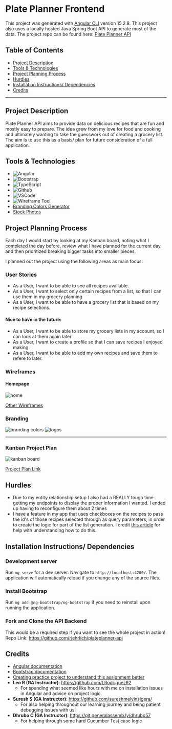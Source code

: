 # Plate Planner Frontend
This project was generated with [Angular CLI](https://github.com/angular/angular-cli) version 15.2.8.
This project also uses a locally hosted Java Spring Boot API to generate most of the data. The project repo can be found here: [Plate Planner API](https://github.com/rjehrlich/plateplanner-api)

## Table of Contents
* <a href="README.md#project-description"> Project Description</a>
* <a href="README.md#tools--technologies"> Tools & Technologies</a>
* <a href="README.md#project-planning-process"> Project Planning Process</a>
* <a href="README.md#hurdles"> Hurdles</a>
* <a href="README.md#installation-instructions-dependencies"> Installation Instructions/ Dependencies</a>
* <a href="README.md#credits"> Credits</a>

---
## Project Description
Plate Planner API aims to provide data on delicious recipes that are fun and mostly easy to prepare. The idea grew from my love for food and cooking and ultimately wanting to take the guesswork out of creating a grocery list. The aim is to use this as a basis/ plan for future consideration of a full application.

## Tools & Technologies
- ![Angular](https://img.shields.io/badge/Angular-DD0031?style=for-the-badge&logo=angular&logoColor=white)
- ![Bootstrap](https://img.shields.io/badge/Bootstrap-563D7C?style=for-the-badge&logo=bootstrap&logoColor=white)
- ![TypeScript](https://img.shields.io/badge/TypeScript-007ACC?style=for-the-badge&logo=typescript&logoColor=white)
- ![Github](https://img.shields.io/badge/GitHub-100000?style=for-the-badge&logo=github&logoColor=white)
- ![VSCode](https://img.shields.io/badge/Made%20for-VSCode-1f425f.svg)
- ![Wireframe Tool](https://img.shields.io/badge/Figma-F24E1E?style=for-the-badge&logo=figma&logoColor=white)
- [Branding Colors Generator](https://coolors.co/)
- [Stock Photos](https://unsplash.com/)

## Project Planning Process
Each day I would start by looking at my Kanban board, noting what I completed the day before, review what I have planned for the current day, and then prioritized breaking bigger tasks into smaller pieces.

I planned out the project using the following areas as main focus:

### User Stories
* As a User, I want to be able to see all recipes available.
* As a User, I want to select only certain recipes from a list, so that I can use them in my grocery planning
* As a User, I want to be able to have a grocery list that is based on my recipe selections.

#### Nice to have in the future:
* As a User, I want to be able to store my grocery lists in my account, so I can look at them again later
* As a User, I want to create a profile so that I can save recipes I enjoyed making.
* As a User, I want to be able to add my own recipes and save them to refere to later.

### Wireframes
#### Homepage
![home](/src/assets/images/branding/wireframes/Home.png)

[Other Wireframes](/src/assets/images/branding/wireframes)

### Branding
![branding colors](/src/assets/images/branding/Plate%20Planner%20Color%20Palette.png)
![logos](/src/assets/images/branding/full_logo.png)

--------
### Kanban Project Plan
![kanban board](src/assets/images/plannerERD.png)

[Project Plan Link](https://github.com/users/rjehrlich/projects/5)

## Hurdles
* Due to my entity relationship setup I also had a REALLY tough time getting my endpoints to display the proper information I wanted. I ended up having to reconfigure them about 2 times
* I have a feature in my app that uses checkboxes on the recipes to pass the id's of those recipes selected through as query parameters, in order to create the logic for part of the list generation. I credit [this article](https://dev.to/shane/angular-9-how-to-pass-arrays-via-query-parameters-23ai) for help with understanding how to do this.

## Installation Instructions/ Dependencies

### Development server

Run `ng serve` for a dev server. Navigate to `http://localhost:4200/`. The application will automatically reload if you change any of the source files.

### Install Bootstrap

Run `ng add @ng-bootstrap/ng-bootstrap` if you need to reinstall upon running the application.

### Fork and Clone the API Backend

This would be a required step if you want to see the whole project in action!
Repo Link: https://github.com/rjehrlich/plateplanner-api

## Credits
* [Angular documentation](https://angular.io/docs)
* [Bootstrap documentation](https://getbootstrap.com/docs/5.3/getting-started/introduction/)
* [Creating practice project to understand this assignment better](https://www.youtube.com/watch?v=Gx4iBLKLVHk)
* **Leo R (GA Instructor)**: https://github.com/LRodriguez92
    * For spending what seemed like hours with me on installation issues in Angular and advice on project logic.
* **Suresh S (GA Instructor)**: https://github.com/sureshmelvinsigera/
    * For also helping throughout our learning journey and being patient debugging issues with us!
* **Dhrubo C (GA Instructor)**: https://git.generalassemb.ly/dhrubo57
  * For helping through some hard Cucumber Test case logic
